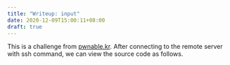 ```yaml
---
title: "Writeup: input"
date: 2020-12-09T15:00:11+08:00
draft: true
---
```


This is a challenge from [pwnable.kr](https://pwnable.kr/). After connecting to the remote server with ssh command, we can view the source code as follows. 

```

```

